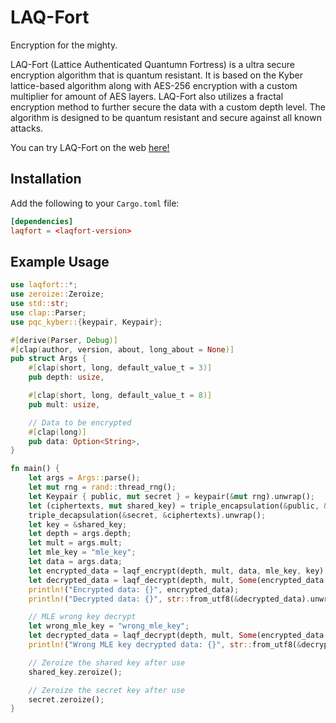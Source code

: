 # LAQ-Fort
Encryption for the mighty.

LAQ-Fort (Lattice Authenticated Quantumn Fortress) is a ultra secure encryption algorithm that is quantum resistant. It is based on the Kyber lattice-based algorithm along with AES-256 encryption with a custom multiplier for amount of AES layers. LAQ-Fort also utilizes a fractal encryption method to further secure the data with a custom depth level. The algorithm is designed to be quantum resistant and secure against all known attacks.

You can try LAQ-Fort on the web [here!](https://api.zanderlewis.dev/laq-fort)

## Installation
Add the following to your `Cargo.toml` file:
```toml
[dependencies]
laqfort = <laqfort-version>
```

## Example Usage
```rs
use laqfort::*;
use zeroize::Zeroize;
use std::str;
use clap::Parser;
use pqc_kyber::{keypair, Keypair};

#[derive(Parser, Debug)]
#[clap(author, version, about, long_about = None)]
pub struct Args {
    #[clap(short, long, default_value_t = 3)]
    pub depth: usize,

    #[clap(short, long, default_value_t = 8)]
    pub mult: usize,

    // Data to be encrypted
    #[clap(long)]
    pub data: Option<String>,
}

fn main() {
    let args = Args::parse();
    let mut rng = rand::thread_rng();
    let Keypair { public, mut secret } = keypair(&mut rng).unwrap();
    let (ciphertexts, mut shared_key) = triple_encapsulation(&public, &mut rng).unwrap();
    triple_decapsulation(&secret, &ciphertexts).unwrap();
    let key = &shared_key;
    let depth = args.depth;
    let mult = args.mult;
    let mle_key = "mle_key";
    let data = args.data;
    let encrypted_data = laqf_encrypt(depth, mult, data, mle_key, key).unwrap();
    let decrypted_data = laqf_decrypt(depth, mult, Some(encrypted_data.clone()), mle_key, key).unwrap();
    println!("Encrypted data: {}", encrypted_data);
    println!("Decrypted data: {}", str::from_utf8(&decrypted_data).unwrap());

    // MLE wrong key decrypt
    let wrong_mle_key = "wrong_mle_key";
    let decrypted_data = laqf_decrypt(depth, mult, Some(encrypted_data.clone()), wrong_mle_key, key).unwrap();
    println!("Wrong MLE key decrypted data: {}", str::from_utf8(&decrypted_data).unwrap());

    // Zeroize the shared key after use
    shared_key.zeroize();

    // Zeroize the secret key after use
    secret.zeroize();
}
```